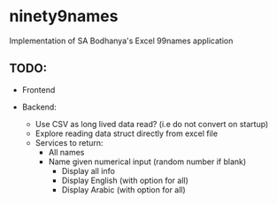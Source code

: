 # ninety9names
Implementation of SA Bodhanya's Excel 99names application  


## TODO:
- Frontend 

- Backend:
    -   Use CSV as long lived data read? (i.e do not convert on startup)
    -   Explore reading data struct directly from excel file
    -   Services to return:
        -   All names
        -   Name given numerical input (random number if blank)
            -   Display all info
            -   Display English (with option for all)
            -   Display Arabic (with option for all)